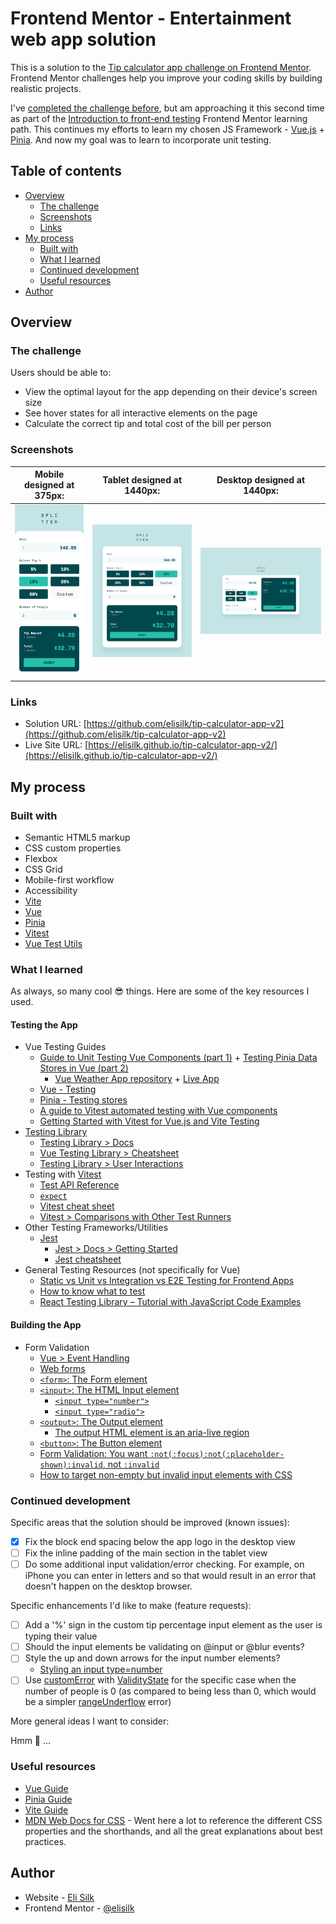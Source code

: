 # Frontend Mentor - Entertainment web app solution

This is a solution to the [Tip calculator app challenge on Frontend Mentor](https://www.frontendmentor.io/challenges/tip-calculator-app-ugJNGbJUX). Frontend Mentor challenges help you improve your coding skills by building realistic projects.

I've [completed the challenge before](https://www.frontendmentor.io/solutions/tip-calculator-app-using-client-side-validation-9pA0gDdcOs), but am approaching it this second time as part of the [Introduction to front-end testing](https://www.frontendmentor.io/learning-paths/introduction-to-front-end-testing-kacF_IJQO5) Frontend Mentor learning path. This continues my efforts to learn my chosen JS Framework - [Vue.js](https://vuejs.org/) + [Pinia](https://pinia.vuejs.org/). And now my goal was to learn to incorporate unit testing.

## Table of contents

- [Overview](#overview)
  - [The challenge](#the-challenge)
  - [Screenshots](#screenshots)
  - [Links](#links)
- [My process](#my-process)
  - [Built with](#built-with)
  - [What I learned](#what-i-learned)
  - [Continued development](#continued-development)
  - [Useful resources](#useful-resources)
- [Author](#author)

## Overview

### The challenge

Users should be able to:

- View the optimal layout for the app depending on their device's screen size
- See hover states for all interactive elements on the page
- Calculate the correct tip and total cost of the bill per person

### Screenshots

|             Mobile designed at 375px:              |             Tablet designed at 1440px:             | Desktop designed at 1440px:                         |
| :------------------------------------------------: | :------------------------------------------------: | --------------------------------------------------- |
| ![](./screenshots/screenshot-mobile-filled-in.png) | ![](./screenshots/screenshot-tablet-filled-in.png) | ![](./screenshots/screenshot-desktop-filled-in.png) |

### Links

- Solution URL: [https://github.com/elisilk/tip-calculator-app-v2](https://github.com/elisilk/tip-calculator-app-v2)
- Live Site URL: [https://elisilk.github.io/tip-calculator-app-v2/](https://elisilk.github.io/tip-calculator-app-v2/)

## My process

### Built with

- Semantic HTML5 markup
- CSS custom properties
- Flexbox
- CSS Grid
- Mobile-first workflow
- Accessibility
- [Vite](https://vite.dev/)
- [Vue](https://vuejs.org/)
- [Pinia](https://pinia.vuejs.org/)
- [Vitest](https://vitest.dev/guide/)
- [Vue Test Utils](https://test-utils.vuejs.org/guide/)

### What I learned

As always, so many cool :sunglasses: things. Here are some of the key resources I used.

#### Testing the App

- Vue Testing Guides
  - [Guide to Unit Testing Vue Components (part 1)](https://testdriven.io/blog/vue-unit-testing/) + [Testing Pinia Data Stores in Vue (part 2)](https://testdriven.io/blog/vue-pinia-testing/)
    - [Vue Weather App repository](https://gitlab.com/patkennedy79/vue-weather-app) + [Live App](https://snazzy-taffy-cd99f4.netlify.app/)
  - [Vue - Testing](https://vuejs.org/guide/scaling-up/testing.html)
  - [Pinia - Testing stores](https://pinia.vuejs.org/cookbook/testing.html)
  - [A guide to Vitest automated testing with Vue components](https://blog.logrocket.com/guide-vitest-automated-testing-vue-components/)
  - [Getting Started with Vitest for Vue.js and Vite Testing](https://vueschool.io/articles/vuejs-tutorials/start-testing-with-vitest-beginners-guide/)
- [Testing Library](https://testing-library.com/)
  - [Testing Library > Docs](https://testing-library.com/docs/)
  - [Vue Testing Library > Cheatsheet](https://testing-library.com/docs/vue-testing-library/cheatsheet/)
  - [Testing Library > User Interactions](https://testing-library.com/docs/user-event/intro)
- Testing with [Vitest](https://vitest.dev/guide/)
  - [Test API Reference](https://vitest.dev/api/)
  - [`expect`](https://vitest.dev/api/expect)
  - [Vitest cheat sheet](https://github.com/sapegin/vitest-cheat-sheet)
  - [Vitest > Comparisons with Other Test Runners](https://vitest.dev/guide/comparisons.html)
- Other Testing Frameworks/Utilities
  - [Jest](https://jestjs.io/)
    - [Jest > Docs > Getting Started](https://jestjs.io/docs/getting-started)
    - [Jest cheatsheet](https://devhints.io/jest)
- General Testing Resources (not specifically for Vue)
  - [Static vs Unit vs Integration vs E2E Testing for Frontend Apps](https://kentcdodds.com/blog/static-vs-unit-vs-integration-vs-e2e-tests)
  - [How to know what to test](https://kentcdodds.com/blog/how-to-know-what-to-test)
  - [React Testing Library – Tutorial with JavaScript Code Examples](https://www.freecodecamp.org/news/react-testing-library-tutorial-javascript-example-code/)

#### Building the App

- Form Validation
  - [Vue > Event Handling](https://vuejs.org/guide/essentials/event-handling)
  - [Web forms](https://developer.mozilla.org/en-US/docs/Learn_web_development/Extensions/Forms)
  - [`<form>`: The Form element](https://developer.mozilla.org/en-US/docs/Web/HTML/Reference/Elements/form)
  - [`<input>`: The HTML Input element](https://developer.mozilla.org/en-US/docs/Web/HTML/Reference/Elements/input)
    - [`<input type="number">`](https://developer.mozilla.org/en-US/docs/Web/HTML/Reference/Elements/input/number)
    - [`<input type="radio">`](https://developer.mozilla.org/en-US/docs/Web/HTML/Reference/Elements/input/radio)
  - [`<output>`: The Output element](https://developer.mozilla.org/en-US/docs/Web/HTML/Reference/Elements/output)
    - [The output HTML element is an aria-live region](https://www.stefanjudis.com/today-i-learned/the-output-html-element-is-an-aria-live-region/)
  - [`<button>`: The Button element](https://developer.mozilla.org/en-US/docs/Web/HTML/Reference/Elements/button)
  - [Form Validation: You want `:not(:focus):not(:placeholder-shown):invalid`, not `:invalid`](https://www.bram.us/2021/01/28/form-validation-you-want-notfocusinvalid-not-invalid/)
  - [How to target non-empty but invalid input elements with CSS](https://www.stefanjudis.com/notes/target-non-empty-but-invalid-input-element-with-css/)

### Continued development

Specific areas that the solution should be improved (known issues):

- [x] Fix the block end spacing below the app logo in the desktop view
- [ ] Fix the inline padding of the main section in the tablet view
- [ ] Do some additional input validation/error checking. For example, on iPhone you can enter in letters and so that would result in an error that doesn't happen on the desktop browser.

Specific enhancements I'd like to make (feature requests):

- [ ] Add a '%' sign in the custom tip percentage input element as the user is typing their value
- [ ] Should the input elements be validating on @input or @blur events?
- [ ] Style the up and down arrows for the input number elements?
  - [Styling an input type=number](https://stackoverflow.com/questions/26024771/styling-an-input-type-number)
- [ ] Use [customError](https://developer.mozilla.org/en-US/docs/Web/API/ValidityState/customError) with [ValidityState](https://developer.mozilla.org/en-US/docs/Web/API/ValidityState) for the specific case when the number of people is 0 (as compared to being less than 0, which would be a simpler [rangeUnderflow](https://developer.mozilla.org/en-US/docs/Web/API/ValidityState/rangeUnderflow) error)

More general ideas I want to consider:

Hmm 🤔 ...

### Useful resources

- [Vue Guide](https://vuejs.org/guide/)
- [Pinia Guide](https://pinia.vuejs.org/core-concepts/)
- [Vite Guide](https://vite.dev/guide/)
- [MDN Web Docs for CSS](https://developer.mozilla.org/en-US/docs/Web/CSS) - Went here a lot to reference the different CSS properties and the shorthands, and all the great explanations about best practices.

## Author

- Website - [Eli Silk](https://github.com/elisilk)
- Frontend Mentor - [@elisilk](https://www.frontendmentor.io/profile/elisilk)

